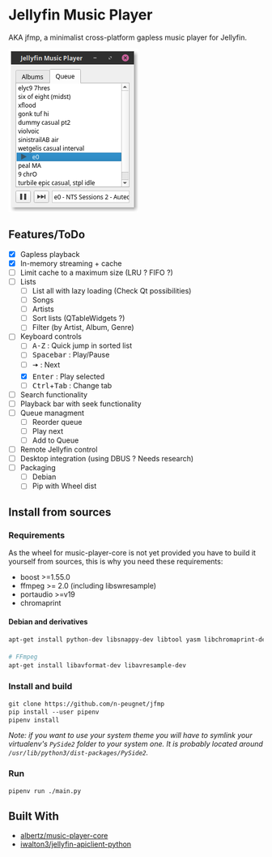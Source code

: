 # Jellyfin Music Player

AKA jfmp, a minimalist cross-platform gapless music player for Jellyfin.

![screenshot 1](docs/screenshot_04.png)

## Features/ToDo

- [x] Gapless playback
- [x] In-memory streaming + cache
- [ ] Limit cache to a maximum size (LRU ? FIFO ?)
- [ ] Lists
  - [ ] List all with lazy loading (Check Qt possibilities)
  - [ ] Songs
  - [ ] Artists
  - [ ] Sort lists (QTableWidgets ?)
  - [ ] Filter (by Artist, Album, Genre)
- [ ] Keyboard controls
  - [ ] <kbd>A-Z</kbd> : Quick jump in sorted list
  - [ ] <kbd>Spacebar</kbd> : Play/Pause
  - [ ] <kbd>🠆</kbd> : Next
  - [x] <kbd>Enter</kbd> : Play selected
  - [ ] <kbd>Ctrl</kbd>+<kbd>Tab</kbd> : Change tab
- [ ] Search functionality
- [ ] Playback bar with seek functionality
- [ ] Queue managment
  - [ ] Reorder queue
  - [ ] Play next
  - [ ] Add to Queue
- [ ] Remote Jellyfin control
- [ ] Desktop integration (using DBUS ? Needs research)
- [ ] Packaging
  - [ ] Debian
  - [ ] Pip with Wheel dist

## Install from sources

### Requirements

As the wheel for music-player-core is not yet provided you have to build it yourself from sources, this is why you need these requirements:

* boost >=1.55.0
* ffmpeg >= 2.0 (including libswresample)
* portaudio >=v19
* chromaprint

#### Debian and derivatives

```bash
apt-get install python-dev libsnappy-dev libtool yasm libchromaprint-dev portaudio19-dev libboost-dev

# FFmpeg
apt-get install libavformat-dev libavresample-dev
```

### Install and build

    git clone https://github.com/n-peugnet/jfmp
    pip install --user pipenv
    pipenv install

_Note: if you want to use your system theme you will have to symlink your virtualenv's `PySide2` folder to your system one. It is probably located around `/usr/lib/python3/dist-packages/PySide2`._

### Run

    pipenv run ./main.py

## Built With

-   [albertz/music-player-core](https://github.com/albertz/music-player-core)
-   [iwalton3/jellyfin-apiclient-python](https://github.com/iwalton3/jellyfin-apiclient-python)
